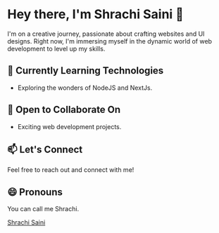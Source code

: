 # Hey there, I'm Shrachi Saini 👋

I'm on a creative journey, passionate about crafting websites and UI designs. Right now, I'm immersing myself in the dynamic world of web development to level up my skills.

## 🌱 Currently Learning Technologies

- Exploring the wonders of NodeJS and NextJs.

## 💞 Open to Collaborate On

- Exciting web development projects.

## 📫 Let's Connect

Feel free to reach out and connect with me!

## 😄 Pronouns

You can call me Shrachi.


<div class="badge-base LI-profile-badge" data-locale="en_US" data-size="large" data-theme="dark" data-type="VERTICAL" data-vanity="shrachisaini5518" data-version="v1"><a class="badge-base__link LI-simple-link" href="https://in.linkedin.com/in/shrachisaini5518?trk=profile-badge">Shrachi Saini</a></div>

<!---
Shra-chi81/Shra-chi81 is a ✨ special ✨ repository because its `README.md` (this file) appears on your GitHub profile.
You can click the Preview link to take a look at your changes.
--->
